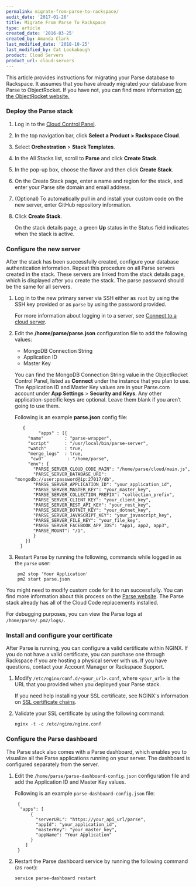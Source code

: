 ```yaml
---
permalink: migrate-from-parse-to-rackspace/
audit_date: '2017-01-26'
title: Migrate From Parse To Rackspace
type: article
created_date: '2016-03-25'
created_by: Amanda Clark
last_modified_date: '2018-10-25'
last_modified_by: Cat Lookabaugh
product: Cloud Servers
product_url: cloud-servers
---
```


This article provides instructions for migrating your Parse database to
Rackspace. It assumes that you have already migrated your database from Parse
to ObjectRocket. If you have not, you can find more information [
on the ObjectRocket website.](https://objectrocket.com/)

### Deploy the Parse stack

1. Log in to the [Cloud Control Panel](https://login.rackspace.com).

2. In the top navigation bar, click **Select a Product > Rackspace Cloud**.

3. Select **Orchestration** > **Stack Templates**.

4. In the All Stacks list, scroll to **Parse** and click **Create Stack**.

5. In the pop-up box, choose the flavor and then click **Create Stack**.

6. On the Create Stack page, enter a name and region for the stack, and enter your Parse site domain and email address.

7. (Optional) To automatically pull in and install your custom code on the new server, enter GitHub repository information.

8. Click **Create Stack**.

   On the stack details page, a green **Up** status in the Status field indicates when the stack is active.


### Configure the new server

After the stack has been successfully created, configure your database
authentication information. Repeat this procedure on all Parse servers created
in the stack. These servers are linked from the stack details page, which is
displayed after you create the stack. The parse password should be the same for
all servers.

1. Log in to the new primary server via SSH either as `root` by using the SSH key provided or as `parse` by using the password provided.

   For more information about logging in to a server, see [Connect to a cloud server](/support/how-to/connect-to-a-cloud-server/).

2. Edit the **/home/parse/parse.json** configuration file to add the following values:

   - MongoDB Connection String
   - Application ID
   - Master Key

   You can find the MongoDB Connection String value in the ObjectRocket Control Panel, listed as **Connect** under the instance that you plan to use. The Application ID and Master Key values are in your Parse.com account under **App Settings** > **Security and Keys**. Any other application-specific keys are optional. Leave them blank if you aren’t going to use them.

   Following is an example **parse.json** config file:

	      {
		        "apps" : [{
            "name"        : "parse-wrapper",
            "script"      : "/usr/local/bin/parse-server",
            "watch"       : true,
            "merge_logs"  : true,
             "cwd"         : "/home/parse",
            "env": {
              "PARSE_SERVER_CLOUD_CODE_MAIN": "/home/parse/cloud/main.js",
              "PARSE_SERVER_DATABASE_URI": "mongodb://user:password@ip:27017/db",
              "PARSE_SERVER_APPLICATION_ID": "your_application_id",
              "PARSE_SERVER_MASTER_KEY": "your_master_key",
              "PARSE_SERVER_COLLECTION_PREFIX": "collection_prefix",
              "PARSE_SERVER_CLIENT_KEY": "your_client_key",
              "PARSE_SERVER_REST_API_KEY": "your_rest_key",
              "PARSE_SERVER_DOTNET_KEY": "your_dotnet_key",
              "PARSE_SERVER_JAVASCRIPT_KEY": "your_javascript_key",
              "PARSE_SERVER_FILE_KEY": "your_file_key",
              "PARSE_SERVER_FACEBOOK_APP_IDS": "app1, app2, app3",
              "PARSE_MOUNT": "/1",
              }
           }]
         }

3. Restart Parse by running the following, commands while logged in as the `parse` user:

	    pm2 stop 'Your Application'
	    pm2 start parse.json


You might need to modify custom code for it to run successfully. You can
find more information about this process on the [Parse website](https://parse.com/migration).
The Parse stack already has all of the Cloud Code replacements installed.

For debugging purposes, you can view the Parse logs at `/home/parse/.pm2/logs/`.


### Install and configure your certificate

After Parse is running, you can configure a valid certificate within NGINX. If
you do not have a valid certificate, you can purchase one through Rackspace if
you are hosting a physical server with us. If you have questions, contact your
Account Manager or Rackspace Support.

1. Modify `/etc/nginx/conf.d/<your_url>.conf`, where `<your_url>` is the URL that you provided when you deployed your Parse stack.

   If you need help installing your SSL certificate, see NGINX's information on [SSL certificate chains](https://nginx.org/en/docs/http/configuring_https_servers.html#chains).

2. Validate your SSL certificate by using the following command:

       nginx -t -c /etc/nginx/nginx.conf


### Configure the Parse dashboard

The Parse stack also comes with a Parse dashboard, which enables you to visualize
all the Parse applications running on your server. The dashboard is configured
separately from the server.

1. Edit the `/home/parse/parse-dashboard-config.json` configuration file and add the Application ID and Master Key values.

   Following is an example `parse-dashboard-config.json` file:

	    {
	     "apps": [
	         {
	           "serverURL": "https://your_api_url/parse",
	           "appId": "your_application_id",
	           "masterKey": "your_master_key",
	           "appName": "Your Application"
	         }
	       ]
	    }

2. Restart the Parse dashboard service by running the following command (as `root`):

       service parse-dashboard restart

